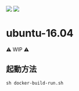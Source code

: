 [![](https://images.microbadger.com/badges/image/iganarix/base-ubuntu-16.04.svg)](https://microbadger.com/images/iganarix/base-ubuntu-16.04 "Get your own image badge on microbadger.com") [![](https://images.microbadger.com/badges/version/iganarix/base-ubuntu-16.04.svg)](https://microbadger.com/images/iganarix/base-ubuntu-16.04 "Get your own version badge on microbadger.com")

# ubuntu-16.04

:warning: WIP :warning:

## 起動方法

```
sh docker-build-run.sh
```
